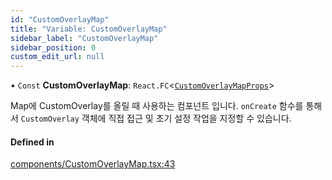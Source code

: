 ```yaml
---
id: "CustomOverlayMap"
title: "Variable: CustomOverlayMap"
sidebar_label: "CustomOverlayMap"
sidebar_position: 0
custom_edit_url: null
---
```


• `Const` **CustomOverlayMap**: `React.FC`<[`CustomOverlayMapProps`](../interfaces/CustomOverlayMapProps.md)\>

Map에 CustomOverlay를 올릴 때 사용하는 컴포넌트 입니다.
`onCreate` 함수를 통해서 `CustomOverlay` 객체에 직접 접근 및 초기 설정 작업을 지정할 수 있습니다.

#### Defined in

[components/CustomOverlayMap.tsx:43](https://github.com/JaeSeoKim/react-kakao-maps/blob/c2e6108/src/components/CustomOverlayMap.tsx#L43)
